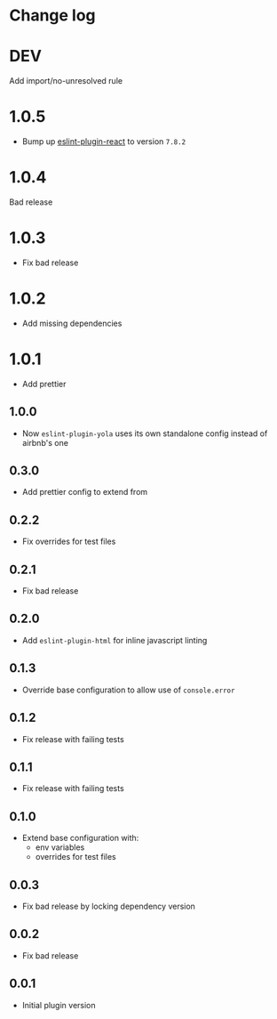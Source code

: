 # Change log

# DEV

Add import/no-unresolved rule

# 1.0.5

- Bump up [eslint-plugin-react](https://github.com/yannickcr/eslint-plugin-react/)
  to version `7.8.2`

# 1.0.4

Bad release

# 1.0.3

- Fix bad release

# 1.0.2

- Add missing dependencies

# 1.0.1

- Add prettier

## 1.0.0

- Now `eslint-plugin-yola` uses its own standalone config instead of airbnb's one

## 0.3.0

- Add prettier config to extend from

## 0.2.2

- Fix overrides for test files

## 0.2.1

- Fix bad release

## 0.2.0

- Add `eslint-plugin-html` for inline javascript linting

## 0.1.3

- Override base configuration to allow use of `console.error`

## 0.1.2

- Fix release with failing tests

## 0.1.1

- Fix release with failing tests

## 0.1.0

- Extend base configuration with:
  - env variables
  - overrides for test files

## 0.0.3

- Fix bad release by locking dependency version

## 0.0.2

- Fix bad release

## 0.0.1

- Initial plugin version

